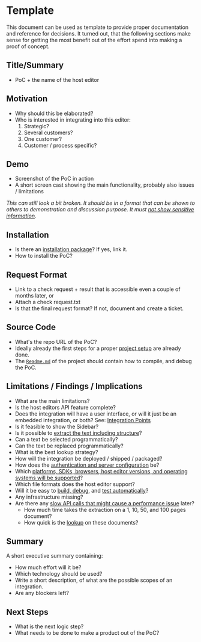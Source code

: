 # Template

This document can be used as template to provide proper documentation and reference for decisions.
It turned out,
that the following sections make sense for getting the most benefit out of the effort spend into making a proof of concept.

## Title/Summary

* PoC + the name of the host editor

## Motivation

* Why should this be elaborated?
* Who is interested in integrating into this editor:
    1. Strategic?
    2. Several customers?
    3. One customer?
    4. Customer / process specific?

## Demo

* Screenshot of the PoC in action
* A short screen cast showing the main functionality, probably also issues / limitations

*This can still look a bit broken. It should be in a format that can be shown to others to demonstration and discussion purpose.*
*It must [not show sensitive information](security-safety.md).*

## Installation

* Is there an [installation package](packaging.md)? If yes, link it.
* How to install the PoC?

## Request Format

* Link to a check request + result that is accessible even a couple of months later, or
* Attach a check request.txt
* Is that the final request format? If not, document and create a ticket.

## Source Code

* What's the repo URL of the PoC?
* Ideally already the first steps for a proper [project setup](project-setup.md) are already done.
* The [`Readme.md`](project-setup.md#readme) of the project should contain how to compile, and debug the PoC.

## Limitations / Findings / Implications

* What are the main limitations?
* Is the host editors API feature complete?
* Does the integration will have a user interface, or will it just be an embedded integration, or both?
  See: [Integration Points](integration-points.md)
* Is it feasible to show the Sidebar?
* Is it possible to [extract the text including structure](text-extraction.md)?
* Can a text be selected programmatically?
* Can the text be replaced programmatically?
* What is the best lookup strategy?
* How will the integration be deployed / shipped / packaged?
* How does the [authentication and server configuration](configuration.md) be?
* Which [platforms, SDKs, browsers, host editor versions, and operating systems will be supported](interoperability.md)?
* Which file formats does the host editor support?
* Will it be easy to [build, debug](project-setup.md#build-system), and [test automatically](testing.md)?
* Any infrastructure missing?
* Are there any [slow API calls that might cause a performance issue](performance.md) later?
    + How much time takes the extraction on a 1, 10, 50, and 100 pages document?
    + How quick is the [lookup](text-lookup.md) on these documents?

## Summary

A short executive summary containing:

* How much effort will it be?
* Which technology should be used?
* Write a short description, of what are the possible scopes of an integration.
* Are any blockers left?

## Next Steps

* What is the next logic step?
* What needs to be done to make a product out of the PoC?